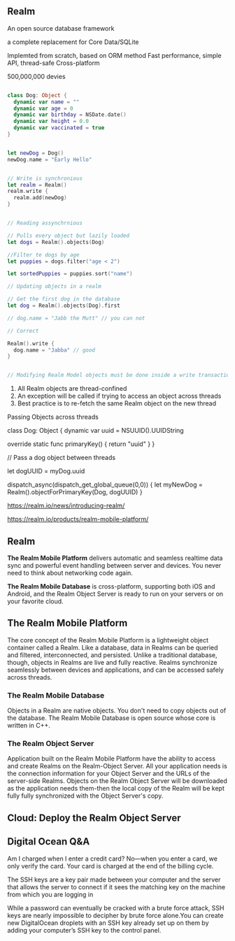 
## Realm

An open source database framework

a complete replacement for Core Data/SQLite

Implemted from scratch, based on ORM method
Fast performance, simple API, thread-safe
Cross-platform

500,000,000 devies


```swift

class Dog: Object {
  dynamic var name = ""
  dynamic var age = 0
  dynamic var birthday = NSDate.date()
  dynamic var height = 0.0
  dynamic var vaccinated = true   
}


let newDog = Dog()
newDog.name = "Early Hello"


// Write is synchronious
let realm = Realm()
realm.write {
  realm.add(newDog)
}


// Reading assynchrnious

// Pulls every object but lazily loaded
let dogs = Realm().objects(Dog)

//Filter te dogs by age
let puppies = dogs.filter("age < 2")

let sortedPuppies = puppies.sort("name")

// Updating objects in a realm

// Get the first dog in the database
let dog = Realm().objects(Dog).first

// dog.name = "Jabb the Mutt" // you can not

// Correct

Realm().write {
  dog.name = "Jabba" // good
}


// Modifying Realm Model objects must be done inside a write transaction
```


1. All Realm objects are thread-confined
2. An exception will be called if trying to access an object across threads
3. Best practice is to re-fetch the same Realm object on the new thread


Passing Objects across threads

class Dog: Object {
  dynamic var uuid = NSUUID().UUIDString

  override static func primaryKey() {
    return "uuid"
  }
}

// Pass a dog object between threads

let dogUUID = myDog.uuid

dispatch_async(dispatch_get_global_queue(0,0)) {
  let myNewDog = Realm().objectForPrimaryKey(Dog, dogUUID)
}

https://realm.io/news/introducing-realm/



https://realm.io/products/realm-mobile-platform/

## Realm
**The Realm Mobile Platform** delivers automatic and seamless realtime data sync and powerful event handling between server and devices. You never need to think about networking code again.

**The Realm Mobile Database** is cross-platform, supporting both iOS and Android, and the Realm Object Server is ready to run on your servers or on your favorite cloud.


## The Realm Mobile Platform
The core concept of the Realm Mobile Platform is a lightweight object container called a Realm. Like a database, data in Realms can be queried and filtered, interconnected, and persisted. Unlike a traditional database, though, objects in Realms are live and fully reactive. Realms synchronize seamlessly between devices and applications, and can be accessed safely across threads.

### The Realm Mobile Database
Objects in a Realm are native objects. You don't need to copy objects out of the database. The Realm Mobile Database is open source whose core is written in C++.

### The Realm Object Server
Application built on the Realm Mobile Platform have the ability to access and create Realms on the Realm-Object Server. All your application needs is the connection information for your Object Server and the URLs of the server-side Realms. Objects on the Realm Object Server will be downloaded as the application needs them-then the local copy of the Realm will be kept fully fully synchronized with the Object Server's copy.




## Cloud: Deploy the Realm Object Server


## Digital Ocean Q&A
Am I charged when I enter a credit card?
No—when you enter a card, we only verify the card. Your card is charged at the end of the billing cycle.


The SSH keys are a key pair made between your computer and the server that allows the server to connect if it sees the matching key on the machine from which you are logging in

While a password can eventually be cracked with a brute force attack, SSH keys are nearly impossible to decipher by brute force alone.You can create new DigitalOcean droplets with an SSH key already set up on them by adding your computer’s SSH key to the control panel.
